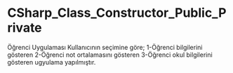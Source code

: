 # CSharp_Class_Constructor_Public_Private
Öğrenci Uygulaması
Kullanıcının seçimine göre;
1-Öğrenci bilgilerini gösteren
2-Öğrenci not ortalamasını gösteren
3-Öğrenci okul bilgilerini gösteren 
ugyulama yapılmıştır.
